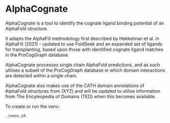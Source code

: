 # AlphaCognate

AlphaCognate is a tool to identify the cognate ligand binding potential of an AlphaFold structure.

It adapts the AlphaFill methodology first described by Hekkelman et al. in AlphaFill (2021) - updated to use FoldSeek and an expanded set of ligands for transplanting, based upon those with identified cognate ligand matches in the ProCogGraph database.

AlphaCognate processes single chain AlphaFold predictions, and as such utilises a subset of the ProCogGraph database in which domain interactions are detected within a single chain.

AlphaCognate also makes use of the CATH domain annotations of AlphaFold structures from (XYZ) and will be updated to utilise information from The Encyleopedia of Domains (TED) when this becomes available.

To create or run the venv:

```./venv.sh```